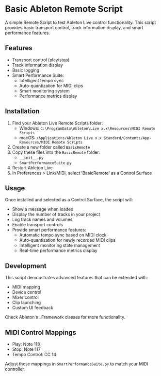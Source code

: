 # Basic Ableton Remote Script

A simple Remote Script to test Ableton Live control functionality. This script provides basic transport control, track information display, and smart performance features.

## Features

* Transport control (play/stop)
* Track information display
* Basic logging
* Smart Performance Suite:
  * Intelligent tempo sync
  * Auto-quantization for MIDI clips
  * Smart monitoring system
  * Performance metrics display

## Installation

1. Find your Ableton Live Remote Scripts folder:  
   * Windows: `C:\ProgramData\Ableton\Live x.x\Resources\MIDI Remote Scripts`  
   * macOS: `/Applications/Ableton Live x.x Standard/Contents/App-Resources/MIDI Remote Scripts`
2. Create a new folder called `BasicRemote`
3. Copy these files into the `BasicRemote` folder:  
   * `__init__.py`  
   * `SmartPerformanceSuite.py`
4. Restart Ableton Live
5. In Preferences > Link/MIDI, select 'BasicRemote' as a Control Surface

## Usage

Once installed and selected as a Control Surface, the script will:

* Show a message when loaded
* Display the number of tracks in your project
* Log track names and volumes
* Enable transport controls
* Provide smart performance features:
  * Automatic tempo sync based on MIDI clock
  * Auto-quantization for newly recorded MIDI clips
  * Intelligent monitoring state management
  * Real-time performance metrics display

## Development

This script demonstrates advanced features that can be extended with:

* MIDI mapping
* Device control
* Mixer control
* Clip launching
* Custom UI feedback

Check Ableton's _Framework classes for more functionality.

## MIDI Control Mappings

* Play: Note 118
* Stop: Note 117
* Tempo Control: CC 14

Adjust these mappings in `SmartPerformanceSuite.py` to match your MIDI controller.